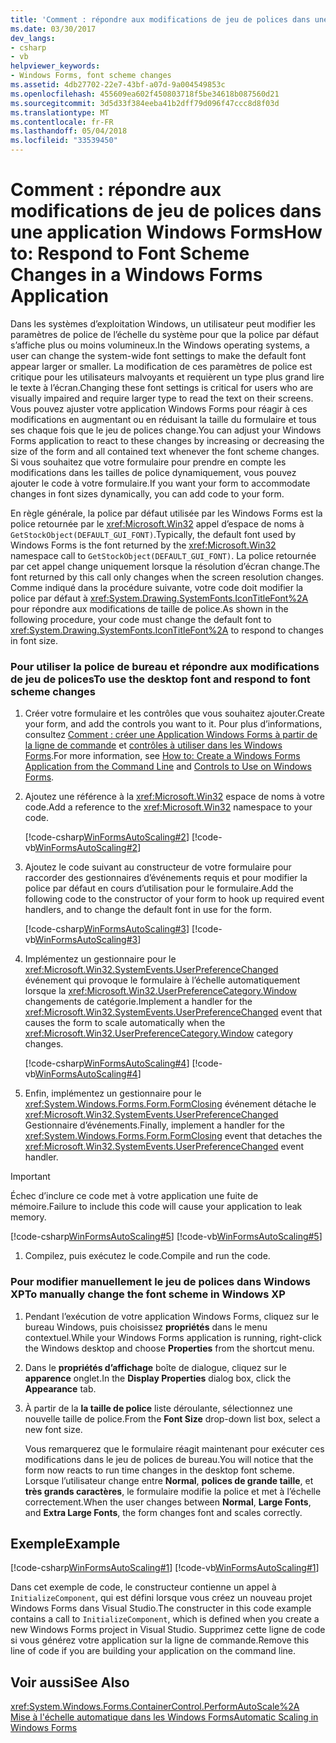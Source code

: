 ```yaml
---
title: 'Comment : répondre aux modifications de jeu de polices dans une application Windows Forms'
ms.date: 03/30/2017
dev_langs:
- csharp
- vb
helpviewer_keywords:
- Windows Forms, font scheme changes
ms.assetid: 4db27702-22e7-43bf-a07d-9a004549853c
ms.openlocfilehash: 455609ea602f450803718f5be34618b087560d21
ms.sourcegitcommit: 3d5d33f384eeba41b2dff79d096f47ccc8d8f03d
ms.translationtype: MT
ms.contentlocale: fr-FR
ms.lasthandoff: 05/04/2018
ms.locfileid: "33539450"
---
```

# <a name="how-to-respond-to-font-scheme-changes-in-a-windows-forms-application"></a><span data-ttu-id="522ae-102">Comment : répondre aux modifications de jeu de polices dans une application Windows Forms</span><span class="sxs-lookup"><span data-stu-id="522ae-102">How to: Respond to Font Scheme Changes in a Windows Forms Application</span></span>
<span data-ttu-id="522ae-103">Dans les systèmes d’exploitation Windows, un utilisateur peut modifier les paramètres de police de l’échelle du système pour que la police par défaut s’affiche plus ou moins volumineux.</span><span class="sxs-lookup"><span data-stu-id="522ae-103">In the Windows operating systems, a user can change the system-wide font settings to make the default font appear larger or smaller.</span></span> <span data-ttu-id="522ae-104">La modification de ces paramètres de police est critique pour les utilisateurs malvoyants et requièrent un type plus grand lire le texte à l’écran.</span><span class="sxs-lookup"><span data-stu-id="522ae-104">Changing these font settings is critical for users who are visually impaired and require larger type to read the text on their screens.</span></span> <span data-ttu-id="522ae-105">Vous pouvez ajuster votre application Windows Forms pour réagir à ces modifications en augmentant ou en réduisant la taille du formulaire et tous ses chaque fois que le jeu de polices change.</span><span class="sxs-lookup"><span data-stu-id="522ae-105">You can adjust your Windows Forms application to react to these changes by increasing or decreasing the size of the form and all contained text whenever the font scheme changes.</span></span> <span data-ttu-id="522ae-106">Si vous souhaitez que votre formulaire pour prendre en compte les modifications dans les tailles de police dynamiquement, vous pouvez ajouter le code à votre formulaire.</span><span class="sxs-lookup"><span data-stu-id="522ae-106">If you want your form to accommodate changes in font sizes dynamically, you can add code to your form.</span></span>  
  
 <span data-ttu-id="522ae-107">En règle générale, la police par défaut utilisée par les Windows Forms est la police retournée par le <xref:Microsoft.Win32> appel d’espace de noms à `GetStockObject(DEFAULT_GUI_FONT)`.</span><span class="sxs-lookup"><span data-stu-id="522ae-107">Typically, the default font used by Windows Forms is the font returned by the <xref:Microsoft.Win32> namespace call to `GetStockObject(DEFAULT_GUI_FONT)`.</span></span> <span data-ttu-id="522ae-108">La police retournée par cet appel change uniquement lorsque la résolution d’écran change.</span><span class="sxs-lookup"><span data-stu-id="522ae-108">The font returned by this call only changes when the screen resolution changes.</span></span> <span data-ttu-id="522ae-109">Comme indiqué dans la procédure suivante, votre code doit modifier la police par défaut à <xref:System.Drawing.SystemFonts.IconTitleFont%2A> pour répondre aux modifications de taille de police.</span><span class="sxs-lookup"><span data-stu-id="522ae-109">As shown in the following procedure, your code must change the default font to <xref:System.Drawing.SystemFonts.IconTitleFont%2A> to respond to changes in font size.</span></span>  
  
### <a name="to-use-the-desktop-font-and-respond-to-font-scheme-changes"></a><span data-ttu-id="522ae-110">Pour utiliser la police de bureau et répondre aux modifications de jeu de polices</span><span class="sxs-lookup"><span data-stu-id="522ae-110">To use the desktop font and respond to font scheme changes</span></span>  
  
1.  <span data-ttu-id="522ae-111">Créer votre formulaire et les contrôles que vous souhaitez ajouter.</span><span class="sxs-lookup"><span data-stu-id="522ae-111">Create your form, and add the controls you want to it.</span></span> <span data-ttu-id="522ae-112">Pour plus d’informations, consultez [Comment : créer une Application Windows Forms à partir de la ligne de commande](../../../docs/framework/winforms/how-to-create-a-windows-forms-application-from-the-command-line.md) et [contrôles à utiliser dans les Windows Forms](../../../docs/framework/winforms/controls/controls-to-use-on-windows-forms.md).</span><span class="sxs-lookup"><span data-stu-id="522ae-112">For more information, see [How to: Create a Windows Forms Application from the Command Line](../../../docs/framework/winforms/how-to-create-a-windows-forms-application-from-the-command-line.md) and [Controls to Use on Windows Forms](../../../docs/framework/winforms/controls/controls-to-use-on-windows-forms.md).</span></span>  
  
2.  <span data-ttu-id="522ae-113">Ajoutez une référence à la <xref:Microsoft.Win32> espace de noms à votre code.</span><span class="sxs-lookup"><span data-stu-id="522ae-113">Add a reference to the <xref:Microsoft.Win32> namespace to your code.</span></span>  
  
     [!code-csharp[WinFormsAutoScaling#2](../../../samples/snippets/csharp/VS_Snippets_Winforms/WinFormsAutoScaling/CS/Form1.cs#2)]
     [!code-vb[WinFormsAutoScaling#2](../../../samples/snippets/visualbasic/VS_Snippets_Winforms/WinFormsAutoScaling/VB/Form1.vb#2)]  
  
3.  <span data-ttu-id="522ae-114">Ajoutez le code suivant au constructeur de votre formulaire pour raccorder des gestionnaires d’événements requis et pour modifier la police par défaut en cours d’utilisation pour le formulaire.</span><span class="sxs-lookup"><span data-stu-id="522ae-114">Add the following code to the constructor of your form to hook up required event handlers, and to change the default font in use for the form.</span></span>  
  
     [!code-csharp[WinFormsAutoScaling#3](../../../samples/snippets/csharp/VS_Snippets_Winforms/WinFormsAutoScaling/CS/Form1.cs#3)]
     [!code-vb[WinFormsAutoScaling#3](../../../samples/snippets/visualbasic/VS_Snippets_Winforms/WinFormsAutoScaling/VB/Form1.vb#3)]  
  
4.  <span data-ttu-id="522ae-115">Implémentez un gestionnaire pour le <xref:Microsoft.Win32.SystemEvents.UserPreferenceChanged> événement qui provoque le formulaire à l’échelle automatiquement lorsque la <xref:Microsoft.Win32.UserPreferenceCategory.Window> changements de catégorie.</span><span class="sxs-lookup"><span data-stu-id="522ae-115">Implement a handler for the <xref:Microsoft.Win32.SystemEvents.UserPreferenceChanged> event that causes the form to scale automatically when the <xref:Microsoft.Win32.UserPreferenceCategory.Window> category changes.</span></span>  
  
     [!code-csharp[WinFormsAutoScaling#4](../../../samples/snippets/csharp/VS_Snippets_Winforms/WinFormsAutoScaling/CS/Form1.cs#4)]
     [!code-vb[WinFormsAutoScaling#4](../../../samples/snippets/visualbasic/VS_Snippets_Winforms/WinFormsAutoScaling/VB/Form1.vb#4)]  
  
5.  <span data-ttu-id="522ae-116">Enfin, implémentez un gestionnaire pour le <xref:System.Windows.Forms.Form.FormClosing> événement détache le <xref:Microsoft.Win32.SystemEvents.UserPreferenceChanged> Gestionnaire d’événements.</span><span class="sxs-lookup"><span data-stu-id="522ae-116">Finally, implement a handler for the <xref:System.Windows.Forms.Form.FormClosing> event that detaches the <xref:Microsoft.Win32.SystemEvents.UserPreferenceChanged> event handler.</span></span>  
  
> [!IMPORTANT]
>  <span data-ttu-id="522ae-117">Échec d’inclure ce code met à votre application une fuite de mémoire.</span><span class="sxs-lookup"><span data-stu-id="522ae-117">Failure to include this code will cause your application to leak memory.</span></span>  
  
 [!code-csharp[WinFormsAutoScaling#5](../../../samples/snippets/csharp/VS_Snippets_Winforms/WinFormsAutoScaling/CS/Form1.cs#5)]
 [!code-vb[WinFormsAutoScaling#5](../../../samples/snippets/visualbasic/VS_Snippets_Winforms/WinFormsAutoScaling/VB/Form1.vb#5)]  
  
1.  <span data-ttu-id="522ae-118">Compilez, puis exécutez le code.</span><span class="sxs-lookup"><span data-stu-id="522ae-118">Compile and run the code.</span></span>  
  
### <a name="to-manually-change-the-font-scheme-in-windows-xp"></a><span data-ttu-id="522ae-119">Pour modifier manuellement le jeu de polices dans Windows XP</span><span class="sxs-lookup"><span data-stu-id="522ae-119">To manually change the font scheme in Windows XP</span></span>  
  
1.  <span data-ttu-id="522ae-120">Pendant l’exécution de votre application Windows Forms, cliquez sur le bureau Windows, puis choisissez **propriétés** dans le menu contextuel.</span><span class="sxs-lookup"><span data-stu-id="522ae-120">While your Windows Forms application is running, right-click the Windows desktop and choose **Properties** from the shortcut menu.</span></span>  
  
2.  <span data-ttu-id="522ae-121">Dans le **propriétés d’affichage** boîte de dialogue, cliquez sur le **apparence** onglet.</span><span class="sxs-lookup"><span data-stu-id="522ae-121">In the **Display Properties** dialog box, click the **Appearance** tab.</span></span>  
  
3.  <span data-ttu-id="522ae-122">À partir de la **la taille de police** liste déroulante, sélectionnez une nouvelle taille de police.</span><span class="sxs-lookup"><span data-stu-id="522ae-122">From the **Font Size** drop-down list box, select a new font size.</span></span>  
  
     <span data-ttu-id="522ae-123">Vous remarquerez que le formulaire réagit maintenant pour exécuter ces modifications dans le jeu de polices de bureau.</span><span class="sxs-lookup"><span data-stu-id="522ae-123">You will notice that the form now reacts to run time changes in the desktop font scheme.</span></span> <span data-ttu-id="522ae-124">Lorsque l’utilisateur change entre **Normal**, **polices de grande taille**, et **très grands caractères**, le formulaire modifie la police et met à l’échelle correctement.</span><span class="sxs-lookup"><span data-stu-id="522ae-124">When the user changes between **Normal**, **Large Fonts**, and **Extra Large Fonts**, the form changes font and scales correctly.</span></span>  
  
## <a name="example"></a><span data-ttu-id="522ae-125">Exemple</span><span class="sxs-lookup"><span data-stu-id="522ae-125">Example</span></span>  
 [!code-csharp[WinFormsAutoScaling#1](../../../samples/snippets/csharp/VS_Snippets_Winforms/WinFormsAutoScaling/CS/Form1.cs#1)]
 [!code-vb[WinFormsAutoScaling#1](../../../samples/snippets/visualbasic/VS_Snippets_Winforms/WinFormsAutoScaling/VB/Form1.vb#1)]  
  
 <span data-ttu-id="522ae-126">Dans cet exemple de code, le constructeur contienne un appel à `InitializeComponent`, qui est défini lorsque vous créez un nouveau projet Windows Forms dans Visual Studio.</span><span class="sxs-lookup"><span data-stu-id="522ae-126">The constructer in this code example contains a call to `InitializeComponent`, which is defined when you create a new Windows Forms project in Visual Studio.</span></span> <span data-ttu-id="522ae-127">Supprimez cette ligne de code si vous générez votre application sur la ligne de commande.</span><span class="sxs-lookup"><span data-stu-id="522ae-127">Remove this line of code if you are building your application on the command line.</span></span>  
  
## <a name="see-also"></a><span data-ttu-id="522ae-128">Voir aussi</span><span class="sxs-lookup"><span data-stu-id="522ae-128">See Also</span></span>  
 <xref:System.Windows.Forms.ContainerControl.PerformAutoScale%2A>  
 [<span data-ttu-id="522ae-129">Mise à l'échelle automatique dans les Windows Forms</span><span class="sxs-lookup"><span data-stu-id="522ae-129">Automatic Scaling in Windows Forms</span></span>](../../../docs/framework/winforms/automatic-scaling-in-windows-forms.md)

